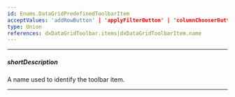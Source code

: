 ```yaml
---
id: Enums.DataGridPredefinedToolbarItem
acceptValues: 'addRowButton' | 'applyFilterButton' | 'columnChooserButton' | 'exportButton' | 'groupPanel' | 'revertButton' | 'saveButton' | 'searchPanel'
type: Union
references: dxDataGridToolbar.items|dxDataGridToolbarItem.name
---
```

---
##### shortDescription
A name used to identify the toolbar item.

---
